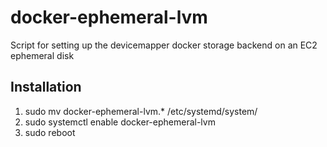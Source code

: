 # docker-ephemeral-lvm
Script for setting up the devicemapper docker storage backend on an EC2 ephemeral disk

Installation
------------
1. sudo mv docker-ephemeral-lvm.* /etc/systemd/system/
2. sudo systemctl enable docker-ephemeral-lvm
3. sudo reboot
